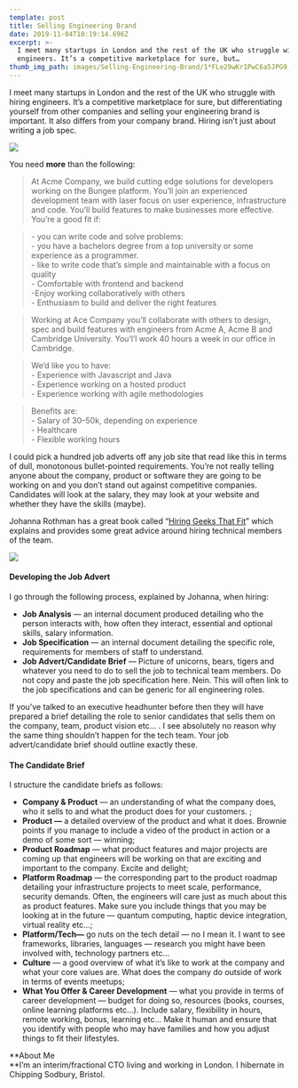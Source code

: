 ```yaml
---
template: post
title: Selling Engineering Brand
date: 2019-11-04T10:19:14.696Z
excerpt: >-
  I meet many startups in London and the rest of the UK who struggle with hiring
  engineers. It’s a competitive marketplace for sure, but…
thumb_img_path: images/Selling-Engineering-Brand/1*FLe29wKr1PwC6a5JPG9_Jg.jpeg
---
```

I meet many startups in London and the rest of the UK who struggle with hiring engineers. It’s a competitive marketplace for sure, but differentiating yourself from other companies and selling your engineering brand is important. It also differs from your company brand. Hiring isn’t just about writing a job spec.

![](/images/Selling-Engineering-Brand/1*FLe29wKr1PwC6a5JPG9_Jg.jpeg)

You need **more** than the following:

> At Acme Company, we build cutting edge solutions for developers working on the Bungee platform. You’ll join an experienced development team with laser focus on user experience, infrastructure and code. You’ll build features to make businesses more effective. You’re a good fit if:

> \- you can write code and solve problems:  
> \- you have a bachelors degree from a top university or some experience as a programmer.  
> \- like to write code that’s simple and maintainable with a focus on quality  
> \- Comfortable with frontend and backend  
> \-Enjoy working collaboratively with others  
> \- Enthusiasm to build and deliver the right features

> Working at Ace Company you’ll collaborate with others to design, spec and build features with engineers from Acme A, Acme B and Cambridge University. You’l’l work 40 hours a week in our office in Cambridge.

> We’d like you to have:  
> \- Experience with Javascript and Java  
> \- Experience working on a hosted product  
> \- Experience working with agile methodologies

> Benefits are:  
> \- Salary of 30–50k, depending on experience  
> \- Healthcare  
> \- Flexible working hours

I could pick a hundred job adverts off any job site that read like this in terms of dull, monotonous bullet-pointed requirements. You’re not really telling anyone about the company, product or software they are going to be working on and you don’t stand out against competitive companies. Candidates will look at the salary, they may look at your website and whether they have the skills (maybe).

Johanna Rothman has a great book called “[Hiring Geeks That Fit](https://www.amazon.co.uk/gp/product/B00AUYNM38/ref=as_li_tl?ie=UTF8&camp=1634&creative=6738&creativeASIN=B00AUYNM38&linkCode=as2&tag=wwwjonathanho-21&linkId=e659c18230e41ac6eb5cd44816bb6f1b)” which explains and provides some great advice around hiring technical members of the team.

![](/images/Selling-Engineering-Brand/1*5l1lSxR2ztMUXBSfMzOC8A.jpeg)

#### Developing the Job Advert

I go through the following process, explained by Johanna, when hiring:

*   **Job Analysis** — an internal document produced detailing who the person interacts with, how often they interact, essential and optional skills, salary information.
*   **Job Specification** — an internal document detailing the specific role, requirements for members of staff to understand.
*   **Job Advert/Candidate Brief** — Picture of unicorns, bears, tigers and whatever you need to do to sell the job to technical team members. Do not copy and paste the job specification here. Nein. This will often link to the job specifications and can be generic for all engineering roles.

If you’ve talked to an executive headhunter before then they will have prepared a brief detailing the role to senior candidates that sells them on the company, team, product vision etc… . I see absolutely no reason why the same thing shouldn’t happen for the tech team. Your job advert/candidate brief should outline exactly these.

#### The Candidate Brief

I structure the candidate briefs as follows:

*   **Company & Product** — an understanding of what the company does, who it sells to and what the product does for your customers. ;
*   **Product —** a detailed overview of the product and what it does. Brownie points if you manage to include a video of the product in action or a demo of some sort — winning;
*   **Product Roadmap** — what product features and major projects are coming up that engineers will be working on that are exciting and important to the company. Excite and delight;
*   **Platform Roadmap** — the corresponding part to the product roadmap detailing your infrastructure projects to meet scale, performance, security demands. Often, the engineers will care just as much about this as product features. Make sure you include things that you may be looking at in the future — quantum computing, haptic device integration, virtual reality etc…;
*   **Platform/Tech—** go nuts on the tech detail — no I mean it. I want to see frameworks, libraries, languages — research you might have been involved with, technology partners etc…
*   **Culture** — a good overview of what it’s like to work at the company and what your core values are. What does the company do outside of work in terms of events meetups;
*   **What You Offer & Career Development** — what you provide in terms of career development — budget for doing so, resources (books, courses, online learning platforms etc…). Include salary, flexibility in hours, remote working, bonus, learning etc… Make it human and ensure that you identify with people who may have families and how you adjust things to fit their lifestyles.

**About Me  
**I’m an interim/fractional CTO living and working in London. I hibernate in Chipping Sodbury, Bristol.
